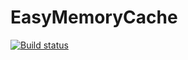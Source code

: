 # EasyMemoryCache
[![Build status](https://ci.appveyor.com/api/projects/status/leosvxv97m6cd1ki?svg=true)](https://ci.appveyor.com/project/thiagoloureiro/easymemorycache)

